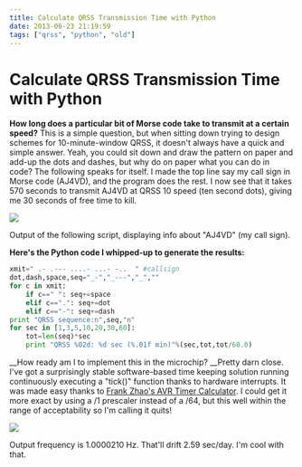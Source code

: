 ```yaml
---
title: Calculate QRSS Transmission Time with Python
date: 2013-06-23 21:19:59
tags: ["qrss", "python", "old"]
---
```


# Calculate QRSS Transmission Time with Python

__How long does a particular bit of Morse code take to transmit at a certain speed?__ This is a simple question, but when sitting down trying to design schemes for 10-minute-window QRSS, it doesn't always have a quick and simple answer. Yeah, you could sit down and draw the pattern on paper and add-up the dots and dashes, but why do on paper what you can do in code? The following speaks for itself. I made the top line say my call sign in Morse code (AJ4VD), and the program does the rest. I now see that it takes 570 seconds to transmit AJ4VD at QRSS 10 speed (ten second dots), giving me 30 seconds of free time to kill.


<div class="text-center">

[![](qrss-calclator_thumb.jpg)](qrss-calclator.png)

</div>

Output of the following script, displaying info about "AJ4VD" (my call sign).

__Here's the Python code I whipped-up to generate the results:__

```python
xmit=" .- .--- ....- ...- -..  " #callsign
dot,dash,space,seq="_-","_---","_",""
for c in xmit:
    if c==" ": seq+=space
    elif c==".": seq+=dot
    elif c=="-": seq+=dash
print "QRSS sequence:n",seq,"n"
for sec in [1,3,5,10,20,30,60]:
    tot=len(seq)*sec
    print "QRSS %02d: %d sec (%.01f min)"%(sec,tot,tot/60.0)
```

__How ready am I to implement this in the microchip? __Pretty darn close. I've got a surprisingly stable software-based time keeping solution running continuously executing a "tick()" function thanks to hardware interrupts. It was made easy thanks to [Frank Zhao's AVR Timer Calculator](http://www.frank-zhao.com/cache/avrtimercalc.php). I could get it more exact by using a /1 prescaler instead of a /64, but this well within the range of acceptability so I'm calling it quits!


<div class="text-center img-border">

[![](photo-11_thumb.jpg)](photo-11.jpg)

</div>

Output frequency is 1.0000210 Hz. That'll drift 2.59 sec/day. I'm cool with that.